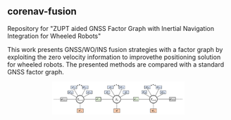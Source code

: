 ## corenav-fusion

Repository for "ZUPT aided GNSS Factor Graph with Inertial Navigation Integration for Wheeled Robots"

This work presents GNSS/WO/INS fusion strategies with a factor graph by exploiting the zero velocity information to improvethe positioning solution for wheeled robots. The presented methods are compared with a standard GNSS factor graph. 



<p align="center">
<img alt="Architecture" src="doc/factorgraph_zuptL2.PNG" width="300">
</p>
